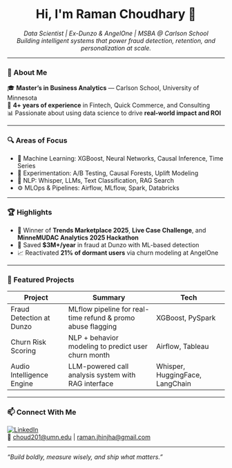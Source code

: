 <h1 align="center">Hi, I'm Raman Choudhary 👋</h1>

<p align="center">
  <em>Data Scientist | Ex-Dunzo & AngelOne | MSBA @ Carlson School</em><br>
  <em>Building intelligent systems that power fraud detection, retention, and personalization at scale.</em>
</p>

---

### 🚀 About Me

🎓 **Master’s in Business Analytics** — Carlson School, University of Minnesota  
💼 **4+ years of experience** in Fintech, Quick Commerce, and Consulting  
📊 Passionate about using data science to drive **real-world impact and ROI**

---

### 🔍 Areas of Focus

- 🧠 Machine Learning: XGBoost, Neural Networks, Causal Inference, Time Series
- 🧪 Experimentation: A/B Testing, Causal Forests, Uplift Modeling
- 💬 NLP: Whisper, LLMs, Text Classification, RAG Search
- ⚙️ MLOps & Pipelines: Airflow, MLflow, Spark, Databricks

---

### 🏆 Highlights

- 🥇 Winner of **Trends Marketplace 2025**, **Live Case Challenge**, and **MinneMUDAC Analytics 2025 Hackathon**
- 💸 Saved **$3M+/year** in fraud at Dunzo with ML-based detection
- 📈 Reactivated **21% of dormant users** via churn modeling at AngelOne

---

### 📁 Featured Projects

| Project | Summary | Tech |
|--------|---------|------|
| Fraud Detection at Dunzo | MLflow pipeline for real-time refund & promo abuse flagging | XGBoost, PySpark |
| Churn Risk Scoring | NLP + behavior modeling to predict user churn month | Airflow, Tableau |
| Audio Intelligence Engine | LLM-powered call analysis system with RAG interface | Whisper, HuggingFace, LangChain |

---

### 📫 Connect With Me

[![LinkedIn](https://img.shields.io/badge/LinkedIn-blue?logo=linkedin)](https://www.linkedin.com/in/raman-choudhary-/)  
📧 choud201@umn.edu | raman.jhinjha@gmail.com

---

_“Build boldly, measure wisely, and ship what matters.”_
